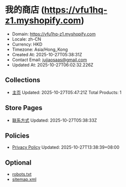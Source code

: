 # 我的商店 (https://vfu1hq-z1.myshopify.com)

- Domain: https://vfu1hq-z1.myshopify.com
- Locale: zh-CN
- Currency: HKD
- Timezone: Asia/Hong_Kong
- Created At: 2025-10-27T05:38:31Z
- Contact Email: jujiaosaas@gmail.com
- Updated At: 2025-10-27T06:02:32.226Z

## Collections

- [主页](https://vfu1hq-z1.myshopify.com/collections/frontpage)
  Updated: 2025-10-27T05:47:21Z
  Total Products: 1

## Store Pages

- [联系方式](https://vfu1hq-z1.myshopify.com/pages/contact)
  Updated: 2025-10-27T05:38:33Z

## Policies

- [Privacy Policy](https://vfu1hq-z1.myshopify.com/policies/privacy-policy)
  Updated: 2025-10-27T13:38:39+08:00

## Optional

- [robots.txt](https://vfu1hq-z1.myshopify.com/robots.txt)
- [sitemap.xml](https://vfu1hq-z1.myshopify.com/sitemap.xml)
